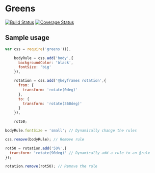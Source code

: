 # Greens
[![Build Status][ci-img]][ci-url] [![Coverage Status][cover-img]][cover-url]

## Sample usage

```javascript
var css = require('greens')(),

    bodyRule = css.add('body',{
      backgroundColor: 'black',
      fontSize: 'big'
    }),

    rotation = css.add('@keyframes rotation',{
      from: {
        transform: 'rotate(0deg)'
      },
      to: {
        transform: 'rotate(360deg)'
      }
    }),

    rot50;

bodyRule.fontSize = 'small'; // Dynamically change the rules

css.remove(bodyRule); // Remove rule

rot50 = rotation.add('50%',{
  transform: 'rotate(90deg)' // Dynamically add a rule to an @rule
});

rotation.remove(rot50); // Remove the rule
```

[ci-img]: https://circleci.com/gh/manvalls/greens.svg?style=shield
[ci-url]: https://circleci.com/gh/manvalls/greens
[cover-img]: https://coveralls.io/repos/manvalls/greens/badge.svg?branch=master&service=github
[cover-url]: https://coveralls.io/github/manvalls/greens?branch=master
